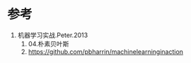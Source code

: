 

# 参考

1. 机器学习实战.Peter.2013
    1. 04.朴素贝叶斯
    2. https://github.com/pbharrin/machinelearninginaction